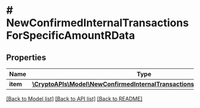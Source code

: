 # # NewConfirmedInternalTransactionsForSpecificAmountRData

## Properties

Name | Type | Description | Notes
------------ | ------------- | ------------- | -------------
**item** | [**\CryptoAPIs\Model\NewConfirmedInternalTransactionsForSpecificAmountRI**](NewConfirmedInternalTransactionsForSpecificAmountRI.md) |  |

[[Back to Model list]](../../README.md#models) [[Back to API list]](../../README.md#endpoints) [[Back to README]](../../README.md)
